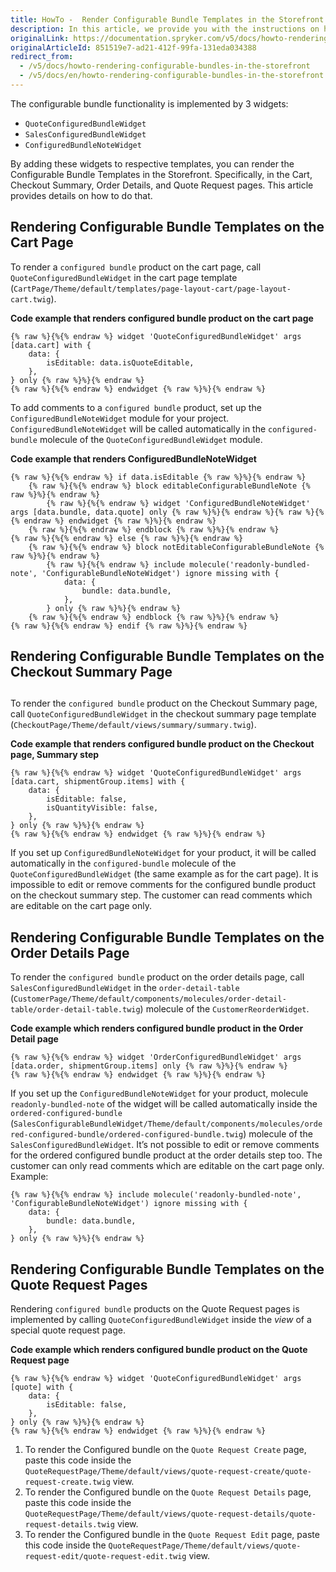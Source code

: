 ```yaml
---
title: HowTo -  Render Configurable Bundle Templates in the Storefront
description: In this article, we provide you with the instructions on how to render Configurable Bundle Templates in Spryker Storefront on the Cart, Checkout Summary, Order details, and Quote Request pages.
originalLink: https://documentation.spryker.com/v5/docs/howto-rendering-configurable-bundles-in-the-storefront
originalArticleId: 851519e7-ad21-412f-99fa-131eda034388
redirect_from:
  - /v5/docs/howto-rendering-configurable-bundles-in-the-storefront
  - /v5/docs/en/howto-rendering-configurable-bundles-in-the-storefront
---
```


The configurable bundle functionality is implemented by 3 widgets:

* `QuoteConfiguredBundleWidget`
* `SalesConfiguredBundleWidget`
* `ConfiguredBundleNoteWidget`

By adding these widgets to respective templates, you can render the Configurable Bundle Templates in the Storefront. Specifically, in the Cart, Checkout Summary, Order Details, and Quote Request pages. This article provides details on how to do that.

## Rendering Configurable Bundle Templates on the Cart Page
To render a `configured bundle` product on the cart page, call `QuoteConfiguredBundleWidget`  in the cart page template (`CartPage/Theme/default/templates/page-layout-cart/page-layout-cart.twig`).

**Code example that renders configured bundle product on the cart page**

```twig
{% raw %}{%{% endraw %} widget 'QuoteConfiguredBundleWidget' args [data.cart] with {
    data: {
        isEditable: data.isQuoteEditable,
    },
} only {% raw %}%}{% endraw %}
{% raw %}{%{% endraw %} endwidget {% raw %}%}{% endraw %}
```

To add comments to a `configured bundle` product, set up the `ConfiguredBundleNoteWidget` module for your project.  `ConfiguredBundleNoteWidget` will be called automatically in the `configured-bundle` molecule of the `QuoteConfiguredBundleWidget` module.

**Code example that renders ConfiguredBundleNoteWidget**

```twig
{% raw %}{%{% endraw %} if data.isEditable {% raw %}%}{% endraw %}
    {% raw %}{%{% endraw %} block editableConfigurableBundleNote {% raw %}%}{% endraw %}
        {% raw %}{%{% endraw %} widget 'ConfiguredBundleNoteWidget' args [data.bundle, data.quote] only {% raw %}%}{% endraw %}{% raw %}{%{% endraw %} endwidget {% raw %}%}{% endraw %}
    {% raw %}{%{% endraw %} endblock {% raw %}%}{% endraw %}
{% raw %}{%{% endraw %} else {% raw %}%}{% endraw %}
    {% raw %}{%{% endraw %} block notEditableConfigurableBundleNote {% raw %}%}{% endraw %}
        {% raw %}{%{% endraw %} include molecule('readonly-bundled-note', 'ConfigurableBundleNoteWidget') ignore missing with {
            data: {
                bundle: data.bundle,
            },
        } only {% raw %}%}{% endraw %}
    {% raw %}{%{% endraw %} endblock {% raw %}%}{% endraw %}
{% raw %}{%{% endraw %} endif {% raw %}%}{% endraw %}
```

## Rendering Configurable Bundle Templates on the Checkout Summary Page
## 
To render the  `configured bundle` product on the Checkout Summary page, call `QuoteConfiguredBundleWidget`  in the checkout summary page template (`CheckoutPage/Theme/default/views/summary/summary.twig`).

**Code example that renders configured bundle product on the Checkout page, Summary step**

```twig
{% raw %}{%{% endraw %} widget 'QuoteConfiguredBundleWidget' args [data.cart, shipmentGroup.items] with {
    data: {
        isEditable: false,
        isQuantityVisible: false,
    },
} only {% raw %}%}{% endraw %}
{% raw %}{%{% endraw %} endwidget {% raw %}%}{% endraw %}
```

If you set up `ConfiguredBundleNoteWidget` for your product, it will be called automatically in the `configured-bundle` molecule of the `QuoteConfiguredBundleWidget` (the same example as for the cart page). It is impossible to edit or remove comments for the configured bundle product on the checkout summary step. The customer can read comments which are editable on the cart page only.

## Rendering Configurable Bundle Templates on the Order Details Page 

To render the `configured bundle` product on the order details page, call `SalesConfiguredBundleWidget`  in the `order-detail-table` (`CustomerPage/Theme/default/components/molecules/order-detail-table/order-detail-table.twig`) molecule of the `CustomerReorderWidget`.

**Code example which renders configured bundle product in the Order Detail page**

```twig
{% raw %}{%{% endraw %} widget 'OrderConfiguredBundleWidget' args [data.order, shipmentGroup.items] only {% raw %}%}{% endraw %}
{% raw %}{%{% endraw %} endwidget {% raw %}%}{% endraw %}
```

If you set up the `ConfiguredBundleNoteWidget` for your product, molecule `readonly-bundled-note` of the widget will be called automatically inside the `ordered-configured-bundle` (`SalesConfigurableBundleWidget/Theme/default/components/molecules/ordered-configured-bundle/ordered-configured-bundle.twig`) molecule of the `SalesConfiguredBundleWidget`.
It’s not possible to edit or remove comments for the ordered configured bundle product at the order details step too. The customer can only read comments which are editable on the cart page only. Example:

```twig
{% raw %}{%{% endraw %} include molecule('readonly-bundled-note', 'ConfigurableBundleNoteWidget') ignore missing with {
    data: {
        bundle: data.bundle,
    },
} only {% raw %}%}{% endraw %}
```

## Rendering Configurable Bundle Templates on the Quote Request Pages
Rendering `configured bundle` products on the Quote Request pages is implemented by calling `QuoteConfiguredBundleWidget` inside the *view* of a special quote request page.

**Code example which renders configured bundle product on the Quote Request page**

```twig
{% raw %}{%{% endraw %} widget 'QuoteConfiguredBundleWidget' args [quote] with {
    data: {
        isEditable: false,
    },
} only {% raw %}%}{% endraw %}
{% raw %}{%{% endraw %} endwidget {% raw %}%}{% endraw %}
```

1. To render the Configured bundle on the `Quote Request Create` page, paste this code inside the `QuoteRequestPage/Theme/default/views/quote-request-create/quote-request-create.twig` view.
2. To render the Configured bundle on the `Quote Request Details` page, paste this code inside the `QuoteRequestPage/Theme/default/views/quote-request-details/quote-request-details.twig` view.
3. To render the Configured bundle in the `Quote Request Edit` page, paste this code inside the `QuoteRequestPage/Theme/default/views/quote-request-edit/quote-request-edit.twig` view.
